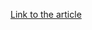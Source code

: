[Link to the article](https://conference.hitb.org/hitb-lockdown002/sessions/zen-a-complex-campaign-of-harmful-android-apps/)
